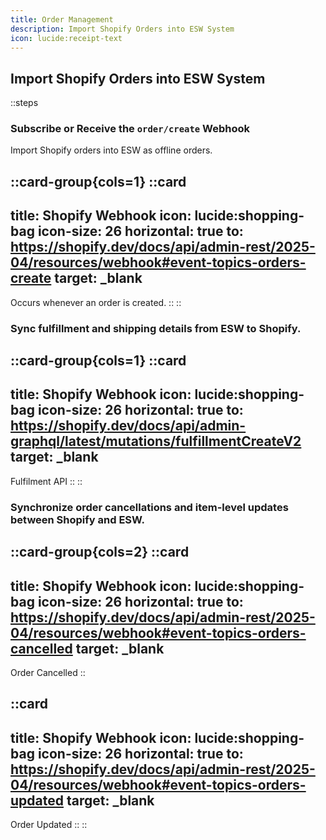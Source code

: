 ```yaml
---
title: Order Management
description: Import Shopify Orders into ESW System
icon: lucide:receipt-text
---
```


## Import Shopify Orders into ESW System

::steps
### Subscribe or Receive the `order/create` Webhook
Import Shopify orders into ESW as offline orders.


::card-group{cols=1}
  ::card
  ---
  title: Shopify Webhook
  icon: lucide:shopping-bag
  icon-size: 26
  horizontal: true
  to: https://shopify.dev/docs/api/admin-rest/2025-04/resources/webhook#event-topics-orders-create
  target: _blank
  ---
  Occurs whenever an order is created.
  ::
::

### Sync fulfillment and shipping details from ESW to Shopify.

::card-group{cols=1}
  ::card
  ---
  title: Shopify Webhook
  icon: lucide:shopping-bag
  icon-size: 26
  horizontal: true
  to: https://shopify.dev/docs/api/admin-graphql/latest/mutations/fulfillmentCreateV2
  target: _blank
  ---
  Fulfilment API
  ::
::

### Synchronize order cancellations and item-level updates between Shopify and ESW.

::card-group{cols=2}
  ::card
  ---
  title: Shopify Webhook
  icon: lucide:shopping-bag
  icon-size: 26
  horizontal: true
  to: https://shopify.dev/docs/api/admin-rest/2025-04/resources/webhook#event-topics-orders-cancelled
  target: _blank
  ---
  Order Cancelled
  ::

  ::card
  ---
  title: Shopify Webhook
  icon: lucide:shopping-bag
  icon-size: 26
  horizontal: true
  to: https://shopify.dev/docs/api/admin-rest/2025-04/resources/webhook#event-topics-orders-updated
  target: _blank
  ---
  Order Updated
  ::
::
